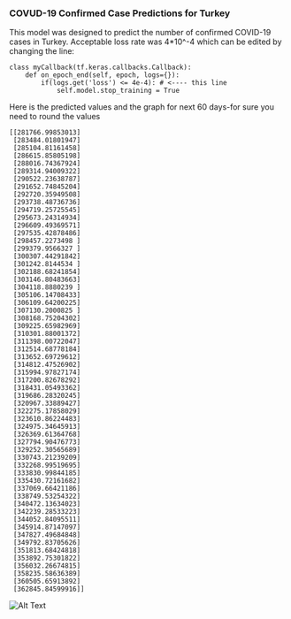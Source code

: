 ### COVUD-19 Confirmed Case Predictions for Turkey

This model was designed to predict the number of confirmed COVID-19 cases in Turkey. Acceptable loss rate was 4*10^-4 which can be edited by changing the line:
```
class myCallback(tf.keras.callbacks.Callback):
    def on_epoch_end(self, epoch, logs={}):
        if(logs.get('loss') <= 4e-4): # <---- this line
            self.model.stop_training = True

```

Here is the predicted values and the graph for next 60 days-for sure you need to round the values

```
[[281766.99853013]
 [283484.01801947]
 [285104.81161458]
 [286615.85805198]
 [288016.74367924]
 [289314.94009322]
 [290522.23638787]
 [291652.74845204]
 [292720.35949508]
 [293738.48736736]
 [294719.25725545]
 [295673.24314934]
 [296609.49369571]
 [297535.42878486]
 [298457.2273498 ]
 [299379.9566327 ]
 [300307.44291842]
 [301242.8144534 ]
 [302188.68241854]
 [303146.80483663]
 [304118.8880239 ]
 [305106.14708433]
 [306109.64200225]
 [307130.2000825 ]
 [308168.75204302]
 [309225.65982969]
 [310301.88001372]
 [311398.00722047]
 [312514.68778184]
 [313652.69729612]
 [314812.47526902]
 [315994.97827174]
 [317200.82678292]
 [318431.05493362]
 [319686.28320245]
 [320967.33889427]
 [322275.17858029]
 [323610.86224483]
 [324975.34645913]
 [326369.61364768]
 [327794.90476773]
 [329252.30565689]
 [330743.21239209]
 [332268.99519695]
 [333830.99844185]
 [335430.72161682]
 [337069.66421186]
 [338749.53254322]
 [340472.13634023]
 [342239.28533223]
 [344052.84095511]
 [345914.87147097]
 [347827.49684848]
 [349792.83705626]
 [351813.68424818]
 [353892.75301822]
 [356032.26674815]
 [358235.58636389]
 [360505.65913892]
 [362845.84599916]]
 ```
 ![Alt Text](https://i.hizliresim.com/7amtgC.png)